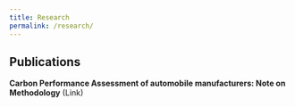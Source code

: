 ```yaml
---
title: Research
permalink: /research/
---
```


## Publications



**Carbon Performance Assessment of automobile manufacturers: Note on Methodology** (Link)
